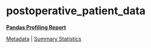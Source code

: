 # postoperative_patient_data

[**Pandas Profiling Report**](https://epistasislab.github.io/pmlb/profile/postoperative_patient_data.html)

[Metadata](metadata.yaml) | [Summary Statistics](summary_stats.tsv)

